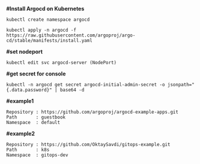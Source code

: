 **#Install Argocd on Kubernetes**
```
kubectl create namespace argocd
```
```
kubectl apply -n argocd -f https://raw.githubusercontent.com/argoproj/argo-cd/stable/manifests/install.yaml
```
**#set nodeport**
```
kubectl edit svc argocd-server (NodePort)
```
**#get secret for console**
```
kubectl -n argocd get secret argocd-initial-admin-secret -o jsonpath="{.data.password}" | base64 -d
```
**#example1**
```
Repository : https://github.com/argoproj/argocd-example-apps.git
Path       : guestbook
Namespace  : default
```
**#example2**
```
Repository : https://github.com/OktaySavdi/gitops-example.git
Path       : k8s
Namespace  : gitops-dev
```
